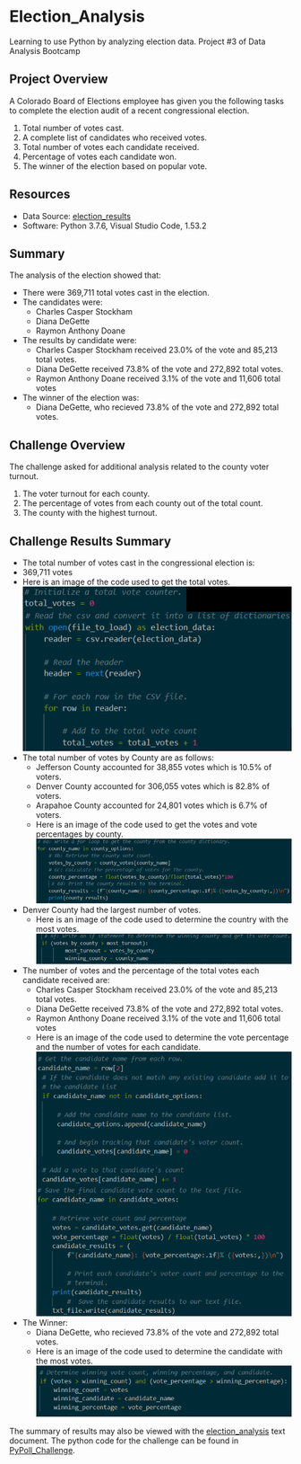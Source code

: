# Election_Analysis
Learning to use Python by analyzing election data. 
Project #3 of Data Analysis Bootcamp

## Project Overview
A Colorado Board of Elections employee has given you the following tasks to complete the election audit of a recent congressional election.
1. Total number of votes cast.
1. A complete list of candidates who received votes.
1. Total number of votes each candidate received.
1. Percentage of votes each candidate won.
1. The winner of the election based on popular vote.

## Resources
* Data Source: [election_results](https://github.com/RuthLD/Election_Analysis/blob/main/Resources/election_results.csv)
* Software: Python 3.7.6, Visual Studio Code, 1.53.2

## Summary
The analysis of the election showed that:
* There were 369,711 total votes cast in the election.
* The candidates were:
  *   Charles Casper Stockham
  *   Diana DeGette
  *   Raymon Anthony Doane
* The results by candidate were:
  * Charles Casper Stockham received 23.0% of the vote and 85,213 total votes.
  * Diana DeGette received 73.8% of the vote and 272,892 total votes.
  * Raymon Anthony Doane received 3.1% of the vote and 11,606 total votes
* The winner of the election was:
  * Diana DeGette, who recieved 73.8% of the vote and 272,892 total votes.

## Challenge Overview
The challenge asked for additional analysis related to the county voter turnout. 
1. The voter turnout for each county.
1. The percentage of votes from each county out of the total count.
1. The county with the highest turnout.

## Challenge Results Summary
* The total number of votes cast in the congressional election is:
 *  369,711 votes
 *  Here is an image of the code used to get the total votes. ![Total_vote_code](https://github.com/RuthLD/Election_Analysis/blob/main/Resources/Total_vote_code.png)
* The total number of votes by County are as follows:
  *  Jefferson County accounted for 38,855 votes which is 10.5% of voters.
  *  Denver County accounted for 306,055 votes which is 82.8% of voters.
  *  Arapahoe County accounted for 24,801 votes which is 6.7% of voters.
  *  Here is an image of the code used to get the votes and vote percentages by county. ![County_votes_code](https://github.com/RuthLD/Election_Analysis/blob/main/Resources/County_votes_code.png)
* Denver County had the largest number of votes.
  *  Here is an image of the code used to determine the country with the most votes. ![Largest_County_code](https://github.com/RuthLD/Election_Analysis/blob/main/Resources/Largest_County_code.png)
* The number of votes and the percentage of the total votes each candidate received are:
  *  Charles Casper Stockham received 23.0% of the vote and 85,213 total votes.
  *  Diana DeGette received 73.8% of the vote and 272,892 total votes.
  *  Raymon Anthony Doane received 3.1% of the vote and 11,606 total votes
  *  Here is an image of the code used to determine the vote percentage and the number of votes for each candidate. ![Candidate_votes](https://github.com/RuthLD/Election_Analysis/blob/main/Resources/Candidate_votes.png)
* The Winner:
  *  Diana DeGette, who recieved 73.8% of the vote and 272,892 total votes.
  *  Here is an image of the code used to determine the candidate with the most votes. ![Winning_Candidate_code](https://github.com/RuthLD/Election_Analysis/blob/main/Resources/Winning_Candidate_code.png)

The summary of results may also be viewed with the [election_analysis](https://github.com/RuthLD/Election_Analysis/blob/main/analysis/election_analysis.txt) text document. 
The python code for the challenge can be found in [PyPoll_Challenge](https://github.com/RuthLD/Election_Analysis/blob/main/PyPoll_Challenge.py).

